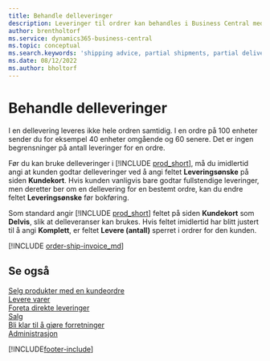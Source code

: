 ```yaml
---
title: Behandle delleveringer
description: Leveringer til ordrer kan behandles i Business Central med delleveringer ved hjelp av feltene Leveringsønske og Levere (antall).
author: brentholtorf
ms.service: dynamics365-business-central
ms.topic: conceptual
ms.search.keywords: 'shipping advice, partial shipments, partial deliveries, trade, customer sales order'
ms.date: 08/12/2022
ms.author: bholtorf
---
```

# <a name="process-partial-shipments"></a>Behandle delleveringer

I en dellevering leveres ikke hele ordren samtidig. I en ordre på 100 enheter sender du for eksempel 40 enheter omgående og 60 senere. Det er ingen begrensninger på antall leveringer for en ordre.

Før du kan bruke delleveringer i [!INCLUDE [prod_short](includes/prod_short.md)], må du imidlertid angi at kunden godtar delleveringer ved å angi feltet **Leveringsønske** på siden **Kundekort**. Hvis kunden vanligvis bare godtar fullstendige leveringer, men deretter ber om en dellevering for en bestemt ordre, kan du endre feltet **Leveringsønske** før bokføring.

Som standard angir [!INCLUDE [prod_short](includes/prod_short.md)] feltet på siden **Kundekort** som **Delvis**, slik at delleveranser kan brukes. Hvis feltet imidlertid har blitt justert til å angi **Komplett**, er feltet **Levere (antall)** sperret i ordrer for den kunden.

[!INCLUDE [order-ship-invoice_md](includes/order-ship-invoice.md)]

## <a name="see-also"></a>Se også

[Selg produkter med en kundeordre](sales-how-sell-products.md)  
[Levere varer](warehouse-how-ship-items.md)  
[Foreta direkte leveringer](sales-how-drop-shipment.md)  
[Salg](sales-manage-sales.md)  
[Bli klar til å gjøre forretninger](ui-get-ready-business.md)  
[Administrasjon](admin-setup-and-administration.md)  

[!INCLUDE[footer-include](includes/footer-banner.md)]
